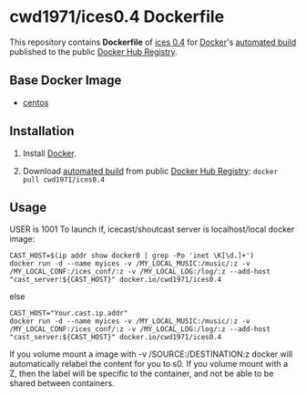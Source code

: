 # cwd1971/ices0.4 Dockerfile

This repository contains **Dockerfile** of [ices 0.4](https://github.com/eheikes/ices0) for [Docker](https://www.docker.com/)'s [automated build](https://registry.hub.docker.com/u/cwd1971/ices0.4/) published to the public [Docker Hub Registry](https://registry.hub.docker.com/).

## Base Docker Image

- [centos](https://registry.hub.docker.com/_/centos/)


## Installation

1. Install [Docker](https://www.docker.com/).

2. Download [automated build](https://registry.hub.docker.com/u/cwd1971/ices0.4/) from public [Docker Hub Registry](https://registry.hub.docker.com/): `docker pull cwd1971/ices0.4`

## Usage
USER is 1001
To launch if, icecast/shoutcast server is localhost/local docker image:

```
CAST_HOST=$(ip addr show docker0 | grep -Po 'inet \K[\d.]+')
docker run -d --name myices -v /MY_LOCAL_MUSIC:/music/:z -v /MY_LOCAL_CONF:/ices_conf/:z -v /MY_LOCAL_LOG:/log/:z --add-host "cast_server:${CAST_HOST}" docker.io/cwd1971/ices0.4
```
else

```
CAST_HOST="Your.cast.ip.addr"
docker run -d --name myices -v /MY_LOCAL_MUSIC:/music/:z -v /MY_LOCAL_CONF:/ices_conf/:z -v /MY_LOCAL_LOG:/log/:z --add-host "cast_server:${CAST_HOST}" docker.io/cwd1971/ices0.4
```
If you volume mount a image with -v /SOURCE:/DESTINATION:z docker will automatically relabel the content for you to s0. If you volume mount with a Z, then the label will be specific to the container, and not be able to be shared between containers.
